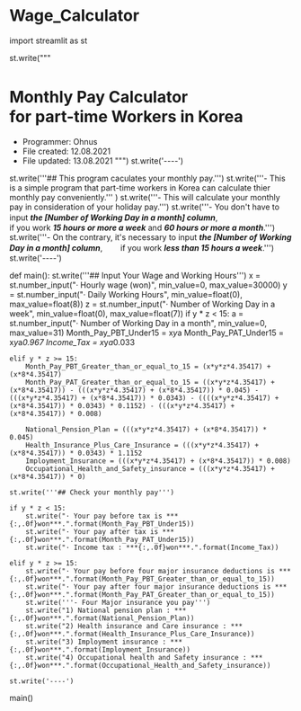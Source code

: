 # Wage_Calculator

import streamlit as st

st.write("""
# Monthly Pay Calculator　　　　　　　　　　　for part-time Workers in Korea
- Programmer: Ohnus
- File created: 12.08.2021
- File updated: 13.08.2021
""")
st.write('----')


st.write('''## This program caculates your monthly pay.''')
st.write('''- This is a simple program that part-time workers in Korea can calculate thier monthly pay conveniently.''' )
st.write('''- This will calculate your monthly pay in consideration of your holiday pay.''')
st.write('''- You don't have to input ***the [Number of Working Day in a month] column***,　　　　　　　　　if you work ***15 hours or more a week*** and ***60 hours or more a month***.''')
st.write('''- On the contrary, it's necessary to input ***the [Number of Working Day in a month] column***,　　 if you work ***less than 15 hours a week***.''')
st.write('----')

def main():
    st.write('''## Input Your Wage and Working Hours''')
    x = st.number_input("· Hourly wage (won)", min_value=0, max_value=30000)
    y = st.number_input("· Daily Working Hours", min_value=float(0), max_value=float(8))
    z = st.number_input("· Number of Working Day in a week", min_value=float(0), max_value=float(7))
    if y * z < 15:
        a = st.number_input("· Number of Working Day in a month", min_value=0, max_value=31)
        Month_Pay_PBT_Under15 = x*y*a
        Month_Pay_PAT_Under15 = x*y*a*0.967
        Income_Tax = x*y*a*0.033

    elif y * z >= 15:
        Month_Pay_PBT_Greater_than_or_equal_to_15 = (x*y*z*4.35417) + (x*8*4.35417)
        Month_Pay_PAT_Greater_than_or_equal_to_15 = ((x*y*z*4.35417) + (x*8*4.35417)) - (((x*y*z*4.35417) + (x*8*4.35417)) * 0.045) - (((x*y*z*4.35417) + (x*8*4.35417)) * 0.0343) - ((((x*y*z*4.35417) + (x*8*4.35417)) * 0.0343) * 0.1152) - (((x*y*z*4.35417) + (x*8*4.35417)) * 0.008)

        National_Pension_Plan = (((x*y*z*4.35417) + (x*8*4.35417)) * 0.045)
        Health_Insurance_Plus_Care_Insurance = (((x*y*z*4.35417) + (x*8*4.35417)) * 0.0343) * 1.1152
        Imployment_Insurance = (((x*y*z*4.35417) + (x*8*4.35417)) * 0.008)
        Occupational_Health_and_Safety_insurance = (((x*y*z*4.35417) + (x*8*4.35417)) * 0)

    st.write('''## Check your monthly pay''')

    if y * z < 15:
        st.write("· Your pay before tax is ***{:,.0f}won***.".format(Month_Pay_PBT_Under15))
        st.write("· Your pay after tax is ***{:,.0f}won***.".format(Month_Pay_PAT_Under15))
        st.write("· Income tax : ***{:,.0f}won***.".format(Income_Tax))

    elif y * z >= 15:
        st.write("· Your pay before four major insurance deductions is ***{:,.0f}won***.".format(Month_Pay_PBT_Greater_than_or_equal_to_15))
        st.write("· Your pay after four major insurance deductions is ***{:,.0f}won***.".format(Month_Pay_PAT_Greater_than_or_equal_to_15))
        st.write('''- Four Major insurance you pay''')
        st.write("1) National pension plan : ***{:,.0f}won***.".format(National_Pension_Plan))
        st.write("2) Health insurance and Care insurance : ***{:,.0f}won***.".format(Health_Insurance_Plus_Care_Insurance))
        st.write("3) Imployment insurance : ***{:,.0f}won***.".format(Imployment_Insurance))
        st.write("4) Occupational health and Safety insurance : ***{:,.0f}won***.".format(Occupational_Health_and_Safety_insurance))

    st.write('----')

main()
